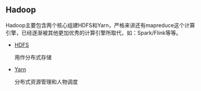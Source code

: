 ## Hadoop

Hadoop主要包含两个核心组建HDFS和Yarn，严格来讲还有mapreduce这个计算引擎，已经逐渐被其他更加优秀的计算引擎所取代，如：Spark/Flink等等。

- [HDFS](HDFS.md)

  用作分布式存储

- [Yarn](Yarn.md)

  分布式资源管理和人物调度